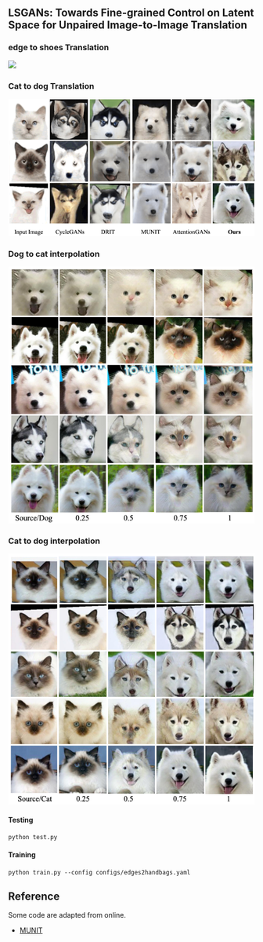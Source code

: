 ## LSGANs: Towards Fine-grained Control on Latent Space for Unpaired Image-to-Image Translation

### edge to shoes Translation

![](results/edges2shoes.png)

### Cat to dog Translation

![](results/cat2dog_final.png)

### Dog to cat interpolation

![](results/dog2cat_transfer.png)

### Cat to dog interpolation

![](results/cat2dog_transfer.png)


#### Testing 
```
python test.py
```
 
#### Training
```
python train.py --config configs/edges2handbags.yaml
```

## Reference
Some code are adapted from online.
* [MUNIT](https://github.com/NVlabs/MUNIT)


